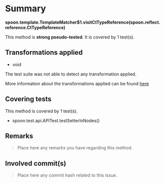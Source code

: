 # Summary
**spoon.template.TemplateMatcher$1.visitCtTypeReference(spoon.reflect.reference.CtTypeReference)**

This method is **strong pseudo-tested**.
It is covered by 1 test(s). 


## Transformations applied

- void


The test suite was not able to detect any transformation applied.

More information about the transformations applied can be found [here](https://github.com/STAMP-project/pitest-descartes)

## Covering tests
This method is covered by 1 test(s).
* spoon.test.api.APITest.testSetterInNodes()


## Remarks
> Place here any remarks you have regarding this method.

## Involved commit(s)

> Place here any commit hash related to this issue.
